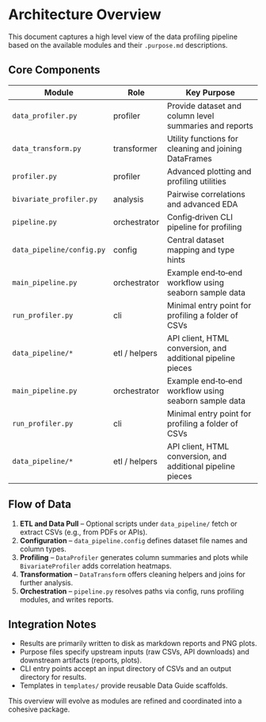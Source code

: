 # Architecture Overview

This document captures a high level view of the data profiling pipeline based on the available modules and their `.purpose.md` descriptions.

## Core Components

| Module | Role | Key Purpose |
|-------|------|-------------|
| `data_profiler.py` | profiler | Provide dataset and column level summaries and reports |
| `data_transform.py` | transformer | Utility functions for cleaning and joining DataFrames |
| `profiler.py` | profiler | Advanced plotting and profiling utilities |
| `bivariate_profiler.py` | analysis | Pairwise correlations and advanced EDA |
| `pipeline.py` | orchestrator | Config‑driven CLI pipeline for profiling |
| `data_pipeline/config.py` | config | Central dataset mapping and type hints |
| `main_pipeline.py` | orchestrator | Example end‑to‑end workflow using seaborn sample data |
| `run_profiler.py` | cli | Minimal entry point for profiling a folder of CSVs |
| `data_pipeline/*` | etl / helpers | API client, HTML conversion, and additional pipeline pieces |
| `main_pipeline.py` | orchestrator | Example end‑to‑end workflow using seaborn sample data |
| `run_profiler.py` | cli | Minimal entry point for profiling a folder of CSVs |
| `data_pipeline/*` | etl / helpers | API client, HTML conversion, and additional pipeline pieces |

## Flow of Data

1. **ETL and Data Pull** – Optional scripts under `data_pipeline/` fetch or extract CSVs (e.g., from PDFs or APIs).
2. **Configuration** – `data_pipeline.config` defines dataset file names and column types.
3. **Profiling** – `DataProfiler` generates column summaries and plots while `BivariateProfiler` adds correlation heatmaps.
4. **Transformation** – `DataTransform` offers cleaning helpers and joins for further analysis.
5. **Orchestration** – `pipeline.py` resolves paths via config, runs profiling modules, and writes reports.

## Integration Notes

- Results are primarily written to disk as markdown reports and PNG plots.
- Purpose files specify upstream inputs (raw CSVs, API downloads) and downstream artifacts (reports, plots).
- CLI entry points accept an input directory of CSVs and an output directory for results.
- Templates in `templates/` provide reusable Data Guide scaffolds.

This overview will evolve as modules are refined and coordinated into a cohesive package.
